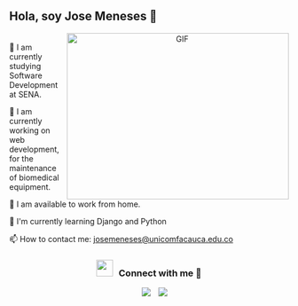 ## Hola, soy Jose Meneses  👋

<a target="_blank" align="center">
  <img align="right" top="500" height="300" width="400" alt="GIF" src="https://media.giphy.com/media/SWoSkN6DxTszqIKEqv/giphy.gif">
</a>

<br>
🌱 I am currently studying Software Development at SENA.

🌱 I am currently working on web development, for the maintenance of biomedical equipment.

🤝 I am available to work from home.

🌱 I'm currently learning Django and Python

📫 How to contact me: josemeneses@unicomfacauca.edu.co
<br/>
<h3 align="center" > <img src="https://media.giphy.com/media/iY8CRBdQXODJSCERIr/giphy.gif" width="30" height="30" style="margin-right: 10px;">Connect with me 🤝 </h3>

<p align="center">

<div align="center"  class="icons-social" style="margin-left: 10px;">
  <a style="margin-left: 10px;"  target="_blank" href="https://www.linkedin.com/in/jos%C3%A9-meneses-374b71127/">
	<img src="https://img.icons8.com/doodle/40/000000/linkedin--v2.png"></a>
    <a style="margin-left: 10px;" target="_blank" href="https://github.com/josemeneses88">
	  	<img src="https://img.icons8.com/doodle/40/000000/github--v1.png">
    </a>
</div>
</p>



<!-- **josemeneses88/josemeneses88** is a ✨ _special_ ✨ repository because its `README.md` (this file) appears on your GitHub profile.

